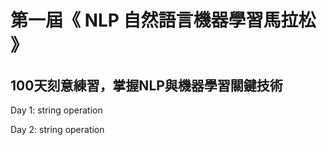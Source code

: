 # 第一屆《 NLP 自然語言機器學習馬拉松 》
## 100天刻意練習，掌握NLP與機器學習關鍵技術

Day 1: string operation

Day 2: string operation
